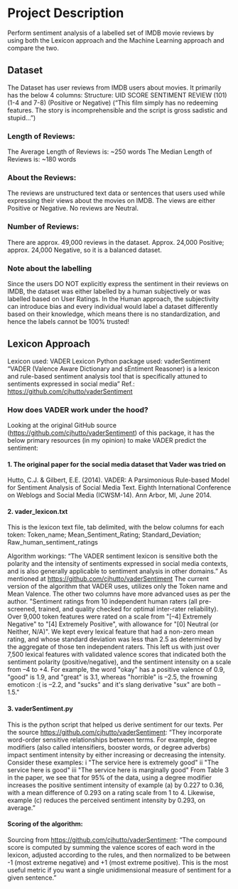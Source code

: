 # Project Description
Perform sentiment analysis of a labelled set of IMDB movie reviews by using both the Lexicon approach and the Machine Learning approach and compare the two.

## Dataset
The Dataset has user reviews from IMDB users about movies. It primarily has the below 4 columns:
Structure:
UID	SCORE	SENTIMENT	REVIEW
(101)	(1-4 and 7-8) (Positive or Negative)	(“This film simply has no redeeming features. The story is incomprehensible and the script is gross sadistic and stupid…”)

### Length of Reviews: 
The Average Length of Reviews is: ~250 words
The Median Length of Reviews is: ~180 words
### About the Reviews: 
The reviews are unstructured text data or sentences that users used while expressing their views about the movies on IMDB. The views are either Positive or Negative. No reviews are Neutral.
### Number of Reviews:
There are approx. 49,000 reviews in the dataset. Approx. 24,000 Positive;  approx. 24,000 Negative, so it is a balanced dataset.

### Note about the labelling
Since the users DO NOT explicitly express the sentiment in their reviews on IMDB, the dataset was either labelled by a human subjectively or was labelled based on User Ratings. In the Human approach, the subjectivity can introduce bias and every individual would label a dataset differently based on their knowledge, which means there is no standardization, and hence the labels cannot be 100% trusted!

## Lexicon Approach
Lexicon used: VADER Lexicon
Python package used: vaderSentiment
“VADER (Valence Aware Dictionary and sEntiment Reasoner) is a lexicon and rule-based sentiment analysis tool that is specifically attuned to sentiments expressed in social media”
Ref.: https://github.com/cjhutto/vaderSentiment

### How does VADER work under the hood?
Looking at the original GitHub source (https://github.com/cjhutto/vaderSentiment) of this package, it has the below primary resources (in my opinion) to make VADER predict the sentiment:
#### 1.	The original paper for the social media dataset that Vader was tried on
Hutto, C.J. & Gilbert, E.E. (2014). VADER: A Parsimonious Rule-based Model for Sentiment Analysis of Social Media Text. Eighth International Conference on Weblogs and Social Media (ICWSM-14). Ann Arbor, MI, June 2014.

#### 2.	vader_lexicon.txt
This is the lexicon text file, tab delimited, with the below columns for each token:
Token_name; Mean_Sentiment_Rating; Standard_Deviation; Raw_human_sentiment_ratings

Algorithm workings: 
“The VADER sentiment lexicon is sensitive both the polarity and the intensity of sentiments expressed in social media contexts, and is also generally applicable to sentiment analysis in other domains.” As mentioned at https://github.com/cjhutto/vaderSentiment 
The current version of the algorithm that VADER uses, utilizes only the Token name and Mean Valence. The other two columns have more advanced uses as per the author. "Sentiment ratings from 10 independent human raters (all pre-screened, trained, and quality checked for optimal inter-rater reliability). Over 9,000 token features were rated on a scale from "[–4] Extremely Negative" to "[4] Extremely Positive", with allowance for "[0] Neutral (or Neither, N/A)". We kept every lexical feature that had a non-zero mean rating, and whose standard deviation was less than 2.5 as determined by the aggregate of those ten independent raters. This left us with just over 7,500 lexical features with validated valence scores that indicated both the sentiment polarity (positive/negative), and the sentiment intensity on a scale from –4 to +4. For example, the word "okay" has a positive valence of 0.9, "good" is 1.9, and "great" is 3.1, whereas "horrible" is –2.5, the frowning emoticon :( is –2.2, and "sucks" and it's slang derivative "sux" are both –1.5."

#### 3.	vaderSentiment.py
This is the python script that helped us derive sentiment for our texts. Per the source https://github.com/cjhutto/vaderSentiment:
“They incorporate word-order sensitive relationships between terms. For example, degree modifiers (also called intensifiers, booster words, or degree adverbs) impact sentiment intensity by either increasing or decreasing the intensity. Consider these examples:
i "The service here is extremely good"
ii "The service here is good"
iii "The service here is marginally good"
From Table 3 in the paper, we see that for 95% of the data, using a degree modifier increases the positive sentiment intensity of example (a) by 0.227 to 0.36, with a mean difference of 0.293 on a rating scale from 1 to 4. Likewise, example (c) reduces the perceived sentiment intensity by 0.293, on average.”

#### Scoring of the algorithm:
Sourcing from https://github.com/cjhutto/vaderSentiment: “The compound score is computed by summing the valence scores of each word in the lexicon, adjusted according to the rules, and then normalized to be between -1 (most extreme negative) and +1 (most extreme positive). This is the most useful metric if you want a single unidimensional measure of sentiment for a given sentence.”
